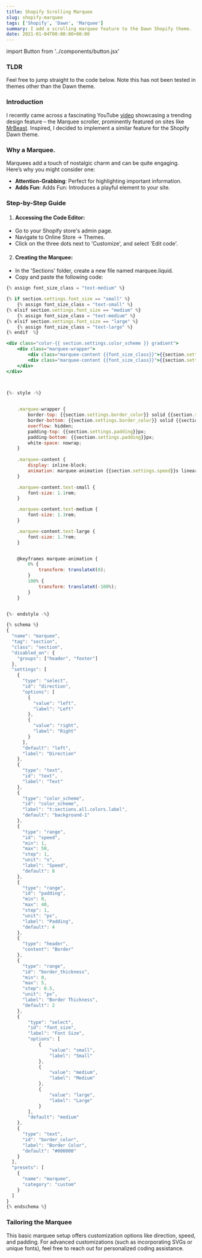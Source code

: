 ```yaml
---
title: Shopify Scrolling Marquee
slug: shopify-marquee
tags: ['Shopify', 'Dawn', 'Marquee']
summary: I add a scrolling marquee feature to the Dawn Shopify theme.
date: 2021-01-04T00:00:00+00:00
---
```


import Button from '../components/button.jsx'

### TLDR
Feel free to jump straight to the code below.  Note this has not been tested in themes other than the Dawn theme.

### Introduction
I recently came across a fascinating YouTube [video](https://www.youtube.com/watch?v=ygPq5nMErdg) showcasing a trending design feature – the Marquee scroller, prominently featured on sites like [MrBeast](https://mrbeast.store/). Inspired, I decided to implement a similar feature for the Shopify Dawn theme.

### Why a Marquee.
Marquees add a touch of nostalgic charm and can be quite engaging. Here’s why you might consider one:

- **Attention-Grabbing**: Perfect for highlighting important information.
- **Adds Fun**: Adds Fun: Introduces a playful element to your site.

### Step-by-Step Guide

1. #### Accessing the Code Editor:
* Go to your Shopify store's admin page.
* Navigate to Online Store -> Themes.
* Click on the three dots next to 'Customize', and select 'Edit code'.

2. #### Creating the Marquee:
* In the 'Sections' folder, create a new file named marquee.liquid.
* Copy and paste the following code:

```jsx file=marquee.liquid
{% assign font_size_class = "text-medium" %}

{% if section.settings.font_size == "small" %}
    {% assign font_size_class = "text-small" %}
{% elsif section.settings.font_size == "medium" %}
    {% assign font_size_class = "text-medium" %}
{% elsif section.settings.font_size == "large" %}
    {% assign font_size_class = "text-large" %}
{% endif  %}

<div class="color-{{ section.settings.color_scheme }} gradient">
    <div class="marquee-wrapper">
        <div class="marquee-content {{font_size_class}}">{{section.settings.text}}</div>
        <div class="marquee-content {{font_size_class}}">{{section.settings.text}}</div>
    </div>
</div>



{%- style -%}
   

    .marquee-wrapper {
        border-top: {{section.settings.border_color}} solid {{section.settings.border_thickness}}px;
        border-bottom: {{section.settings.border_color}} solid {{section.settings.border_thickness}}px;
        overflow: hidden;
        padding-top: {{section.settings.padding}}px;
        padding-bottom: {{section.settings.padding}}px;
        white-space: nowrap;
    }
    
    .marquee-content {
        display: inline-block;
        animation: marquee-animation {{section.settings.speed}}s linear infinite;
    }

    .marquee-content.text-small {
        font-size: 1.1rem;
    }

    .marquee-content.text-medium {
        font-size: 1.3rem;
    }

    .marquee-content.text-large {
        font-size: 1.7rem;
    }


    @keyframes marquee-animation {
        0% {
            transform: translateX(0);
        }
        100% {
            transform: translateX(-100%);
        }
    }


{%- endstyle -%}

{% schema %}
{
  "name": "marquee",
  "tag": "section",
  "class": "section",
  "disabled_on": {
    "groups": ["header", "footer"]
  },
  "settings": [
    {
      "type": "select",
      "id": "direction",
      "options": [
        {
          "value": "left",
          "label": "Left"
        },
        {
          "value": "right",
          "label": "Right"
        }
      ],
      "default": "left",
      "label": "Direction"
    },
    {
      "type": "text",
      "id": "text",
      "label": "Text"
    },
    {
      "type": "color_scheme",
      "id": "color_scheme",
      "label": "t:sections.all.colors.label",
      "default": "background-1"
    },
    {
      "type": "range",
      "id": "speed",
      "min": 1,
      "max": 50,
      "step": 1,
      "unit": "s",
      "label": "Speed",
      "default": 8
    },
    {
      "type": "range",
      "id": "padding",
      "min": 0,
      "max": 40,
      "step": 1,
      "unit": "px",
      "label": "Padding",
      "default": 4
    },
    {
      "type": "header",
      "content": "Border"
    },
    {
      "type": "range",
      "id": "border_thickness",
      "min": 0,
      "max": 5,
      "step": 0.5,
      "unit": "px",
      "label": "Border Thickness",
      "default": 2
    },
    {
        "type": "select",
        "id": "font_size",
        "label": "Font Size",
        "options": [
            {
                "value": "small",
                "label": "Small"
            },
            {
                "value": "medium",
                "label": "Medium"
            },
            {
                "value": "large",
                "label": "Large"
            }
        ], 
        "default": "medium"
    },
    {
      "type": "text",
      "id": "border_color",
      "label": "Border Color",
      "default": "#000000"
    }
  ],
  "presets": [
    {
      "name": "marquee",
      "category": "custom"
    }
  ]
}
{% endschema %}
```

### Tailoring the Marquee
This basic marquee setup offers customization options like direction, speed, and padding. For advanced customizations (such as incorporating SVGs or unique fonts), feel free to reach out for personalized coding assistance.



